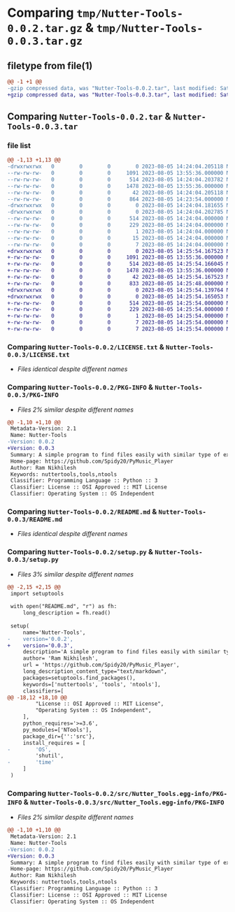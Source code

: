 # Comparing `tmp/Nutter-Tools-0.0.2.tar.gz` & `tmp/Nutter-Tools-0.0.3.tar.gz`

## filetype from file(1)

```diff
@@ -1 +1 @@
-gzip compressed data, was "Nutter-Tools-0.0.2.tar", last modified: Sat Aug  5 14:24:04 2023, max compression
+gzip compressed data, was "Nutter-Tools-0.0.3.tar", last modified: Sat Aug  5 14:25:54 2023, max compression
```

## Comparing `Nutter-Tools-0.0.2.tar` & `Nutter-Tools-0.0.3.tar`

### file list

```diff
@@ -1,13 +1,13 @@
-drwxrwxrwx   0        0        0        0 2023-08-05 14:24:04.205118 Nutter-Tools-0.0.2/
--rw-rw-rw-   0        0        0     1091 2023-08-05 13:55:36.000000 Nutter-Tools-0.0.2/LICENSE.txt
--rw-rw-rw-   0        0        0      514 2023-08-05 14:24:04.203782 Nutter-Tools-0.0.2/PKG-INFO
--rw-rw-rw-   0        0        0     1478 2023-08-05 13:55:36.000000 Nutter-Tools-0.0.2/README.md
--rw-rw-rw-   0        0        0       42 2023-08-05 14:24:04.205118 Nutter-Tools-0.0.2/setup.cfg
--rw-rw-rw-   0        0        0      864 2023-08-05 14:23:54.000000 Nutter-Tools-0.0.2/setup.py
-drwxrwxrwx   0        0        0        0 2023-08-05 14:24:04.181655 Nutter-Tools-0.0.2/src/
-drwxrwxrwx   0        0        0        0 2023-08-05 14:24:04.202785 Nutter-Tools-0.0.2/src/Nutter_Tools.egg-info/
--rw-rw-rw-   0        0        0      514 2023-08-05 14:24:04.000000 Nutter-Tools-0.0.2/src/Nutter_Tools.egg-info/PKG-INFO
--rw-rw-rw-   0        0        0      229 2023-08-05 14:24:04.000000 Nutter-Tools-0.0.2/src/Nutter_Tools.egg-info/SOURCES.txt
--rw-rw-rw-   0        0        0        1 2023-08-05 14:24:04.000000 Nutter-Tools-0.0.2/src/Nutter_Tools.egg-info/dependency_links.txt
--rw-rw-rw-   0        0        0       15 2023-08-05 14:24:04.000000 Nutter-Tools-0.0.2/src/Nutter_Tools.egg-info/requires.txt
--rw-rw-rw-   0        0        0        7 2023-08-05 14:24:04.000000 Nutter-Tools-0.0.2/src/Nutter_Tools.egg-info/top_level.txt
+drwxrwxrwx   0        0        0        0 2023-08-05 14:25:54.167523 Nutter-Tools-0.0.3/
+-rw-rw-rw-   0        0        0     1091 2023-08-05 13:55:36.000000 Nutter-Tools-0.0.3/LICENSE.txt
+-rw-rw-rw-   0        0        0      514 2023-08-05 14:25:54.166045 Nutter-Tools-0.0.3/PKG-INFO
+-rw-rw-rw-   0        0        0     1478 2023-08-05 13:55:36.000000 Nutter-Tools-0.0.3/README.md
+-rw-rw-rw-   0        0        0       42 2023-08-05 14:25:54.167523 Nutter-Tools-0.0.3/setup.cfg
+-rw-rw-rw-   0        0        0      833 2023-08-05 14:25:48.000000 Nutter-Tools-0.0.3/setup.py
+drwxrwxrwx   0        0        0        0 2023-08-05 14:25:54.139764 Nutter-Tools-0.0.3/src/
+drwxrwxrwx   0        0        0        0 2023-08-05 14:25:54.165053 Nutter-Tools-0.0.3/src/Nutter_Tools.egg-info/
+-rw-rw-rw-   0        0        0      514 2023-08-05 14:25:54.000000 Nutter-Tools-0.0.3/src/Nutter_Tools.egg-info/PKG-INFO
+-rw-rw-rw-   0        0        0      229 2023-08-05 14:25:54.000000 Nutter-Tools-0.0.3/src/Nutter_Tools.egg-info/SOURCES.txt
+-rw-rw-rw-   0        0        0        1 2023-08-05 14:25:54.000000 Nutter-Tools-0.0.3/src/Nutter_Tools.egg-info/dependency_links.txt
+-rw-rw-rw-   0        0        0        7 2023-08-05 14:25:54.000000 Nutter-Tools-0.0.3/src/Nutter_Tools.egg-info/requires.txt
+-rw-rw-rw-   0        0        0        7 2023-08-05 14:25:54.000000 Nutter-Tools-0.0.3/src/Nutter_Tools.egg-info/top_level.txt
```

### Comparing `Nutter-Tools-0.0.2/LICENSE.txt` & `Nutter-Tools-0.0.3/LICENSE.txt`

 * *Files identical despite different names*

### Comparing `Nutter-Tools-0.0.2/PKG-INFO` & `Nutter-Tools-0.0.3/PKG-INFO`

 * *Files 2% similar despite different names*

```diff
@@ -1,10 +1,10 @@
 Metadata-Version: 2.1
 Name: Nutter-Tools
-Version: 0.0.2
+Version: 0.0.3
 Summary: A simple program to find files easily with similar type of extension and to organize them.
 Home-page: https://github.com/Spidy20/PyMusic_Player
 Author: Ram Nikhilesh
 Keywords: nuttertools,tools,ntools
 Classifier: Programming Language :: Python :: 3
 Classifier: License :: OSI Approved :: MIT License
 Classifier: Operating System :: OS Independent
```

### Comparing `Nutter-Tools-0.0.2/README.md` & `Nutter-Tools-0.0.3/README.md`

 * *Files identical despite different names*

### Comparing `Nutter-Tools-0.0.2/setup.py` & `Nutter-Tools-0.0.3/setup.py`

 * *Files 3% similar despite different names*

```diff
@@ -2,15 +2,15 @@
 import setuptools
 
 with open("README.md", "r") as fh:
     long_description = fh.read()
 
 setup(
     name='Nutter-Tools',
-    version='0.0.2',
+    version='0.0.3',
     description='A simple program to find files easily with similar type of extension and to organize them.',
     author= 'Ram Nikhilesh',
     url = 'https://github.com/Spidy20/PyMusic_Player',
     long_description_content_type="text/markdown",
     packages=setuptools.find_packages(),
     keywords=['nuttertools', 'tools', 'ntools'],
     classifiers=[
@@ -18,12 +18,10 @@
         "License :: OSI Approved :: MIT License",
         "Operating System :: OS Independent",
     ],
     python_requires='>=3.6',
     py_modules=['NTools'],
     package_dir={'':'src'},
     install_requires = [
-        'OS',
         'shutil',
-        'time'
     ]
 )
```

### Comparing `Nutter-Tools-0.0.2/src/Nutter_Tools.egg-info/PKG-INFO` & `Nutter-Tools-0.0.3/src/Nutter_Tools.egg-info/PKG-INFO`

 * *Files 2% similar despite different names*

```diff
@@ -1,10 +1,10 @@
 Metadata-Version: 2.1
 Name: Nutter-Tools
-Version: 0.0.2
+Version: 0.0.3
 Summary: A simple program to find files easily with similar type of extension and to organize them.
 Home-page: https://github.com/Spidy20/PyMusic_Player
 Author: Ram Nikhilesh
 Keywords: nuttertools,tools,ntools
 Classifier: Programming Language :: Python :: 3
 Classifier: License :: OSI Approved :: MIT License
 Classifier: Operating System :: OS Independent
```

